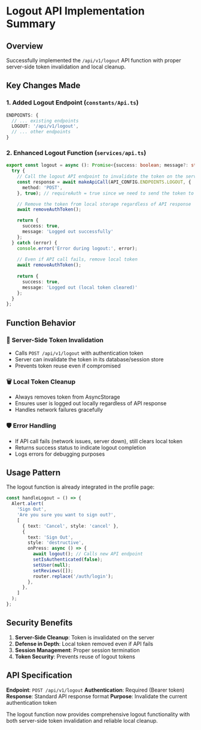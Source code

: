 # Logout API Implementation Summary

## Overview
Successfully implemented the `/api/v1/logout` API function with proper server-side token invalidation and local cleanup.

## Key Changes Made

### 1. Added Logout Endpoint (`constants/Api.ts`)
```typescript
ENDPOINTS: {
  // ... existing endpoints
  LOGOUT: '/api/v1/logout',
  // ... other endpoints
}
```

### 2. Enhanced Logout Function (`services/api.ts`)
```typescript
export const logout = async (): Promise<{success: boolean; message?: string}> => {
  try {
    // Call the logout API endpoint to invalidate the token on the server
    const response = await makeApiCall(API_CONFIG.ENDPOINTS.LOGOUT, {
      method: 'POST',
    }, true); // requireAuth = true since we need to send the token to logout

    // Remove the token from local storage regardless of API response
    await removeAuthToken();

    return {
      success: true,
      message: 'Logged out successfully'
    };
  } catch (error) {
    console.error('Error during logout:', error);
    
    // Even if API call fails, remove local token
    await removeAuthToken();
    
    return {
      success: true,
      message: 'Logged out (local token cleared)'
    };
  }
};
```

## Function Behavior

### 🔐 **Server-Side Token Invalidation**
- Calls `POST /api/v1/logout` with authentication token
- Server can invalidate the token in its database/session store
- Prevents token reuse even if compromised

### 🗑️ **Local Token Cleanup**
- Always removes token from AsyncStorage
- Ensures user is logged out locally regardless of API response
- Handles network failures gracefully

### 🛡️ **Error Handling**
- If API call fails (network issues, server down), still clears local token
- Returns success status to indicate logout completion
- Logs errors for debugging purposes

## Usage Pattern

The logout function is already integrated in the profile page:
```typescript
const handleLogout = () => {
  Alert.alert(
    'Sign Out',
    'Are you sure you want to sign out?',
    [
      { text: 'Cancel', style: 'cancel' },
      {
        text: 'Sign Out',
        style: 'destructive',
        onPress: async () => {
          await logout(); // Calls new API endpoint
          setIsAuthenticated(false);
          setUser(null);
          setReviews([]);
          router.replace('/auth/login');
        },
      },
    ]
  );
};
```

## Security Benefits

1. **Server-Side Cleanup**: Token is invalidated on the server
2. **Defense in Depth**: Local token removed even if API fails
3. **Session Management**: Proper session termination
4. **Token Security**: Prevents reuse of logout tokens

## API Specification

**Endpoint**: `POST /api/v1/logout`
**Authentication**: Required (Bearer token)
**Response**: Standard API response format
**Purpose**: Invalidate the current authentication token

The logout function now provides comprehensive logout functionality with both server-side token invalidation and reliable local cleanup.
